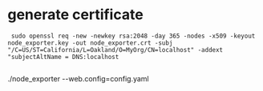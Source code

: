 # generate certificate 
```
 sudo openssl req -new -newkey rsa:2048 -day 365 -nodes -x509 -keyout node_exporter.key -out node_exporter.crt -subj "/C=US/ST=California/L=Oakland/O=MyOrg/CN=localhost" -addext "subjectAltName = DNS:localhost 
 
 ```

 ./node_exporter --web.config=config.yaml

